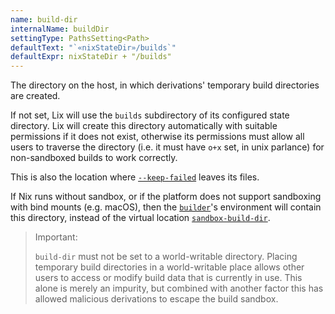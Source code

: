 ```yaml
---
name: build-dir
internalName: buildDir
settingType: PathsSetting<Path>
defaultText: "`«nixStateDir»/builds`"
defaultExpr: nixStateDir + "/builds"
---
```

The directory on the host, in which derivations' temporary build directories are created.

If not set, Lix will use the `builds` subdirectory of its configured state directory.
Lix will create this directory automatically with suitable permissions if it does not
exist, otherwise its permissions must allow all users to traverse the directory (i.e.
it must have `o+x` set, in unix parlance) for non-sandboxed builds to work correctly.

This is also the location where [`--keep-failed`](@docroot@/command-ref/opt-common.md#opt-keep-failed) leaves its files.

If Nix runs without sandbox, or if the platform does not support sandboxing with bind mounts (e.g. macOS), then the [`builder`](@docroot@/language/derivations.md#attr-builder)'s environment will contain this directory, instead of the virtual location [`sandbox-build-dir`](#conf-sandbox-build-dir).

> Important:
>
> `build-dir` must not be set to a world-writable directory. Placing temporary build
> directories in a world-writable place allows other users to access or modify build
> data that is currently in use. This alone is merely an impurity, but combined with
> another factor this has allowed malicious derivations to escape the build sandbox.
